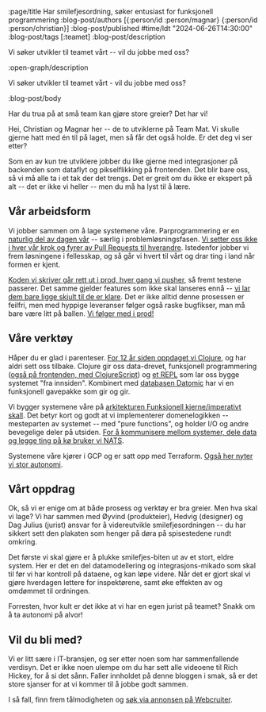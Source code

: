 :page/title Har smilefjesordning, søker entusiast for funksjonell programmering
:blog-post/authors [{:person/id :person/magnar} {:person/id :person/christian}]
:blog-post/published #time/ldt "2024-06-26T14:30:00"
:blog-post/tags [:teamet]
:blog-post/description

Vi søker utvikler til teamet vårt -- vil du jobbe med oss?

:open-graph/description

Vi søker utvikler til teamet vårt - vil du jobbe med oss?

:blog-post/body

Har du trua på at små team kan gjøre store greier? Det har vi!

Hei, Christian og Magnar her -- de to utviklerne på Team Mat. Vi skulle gjerne
hatt med én til på laget, men så får det også holde. Er det deg vi ser etter?

Som en av kun tre utviklere jobber du like gjerne med integrasjoner på backenden
som dataflyt og pikselflikking på frontenden. Det blir bare oss, så vi må alle
ta i et tak der det trengs. Det er greit om du ikke er ekspert på alt -- det er
ikke vi heller -- men du må ha lyst til å lære.

## Vår arbeidsform

Vi jobber sammen om å lage systemene våre. Parprogrammering er en [naturlig del
av dagen vår](https://www.zombieclj.no) -- særlig i problemløsningsfasen. [Vi setter oss ikke i hver vår krok
og fyrer av Pull Requests til hverandre](/pull-requests/). Istedenfor jobber vi frem løsningene i
fellesskap, og så går vi hvert til vårt og drar ting i land når formen er kjent.

[Koden vi skriver går rett ut i prod, hver gang vi pusher](/kontinuerlig-integrasjon/), så fremt testene
passerer. Det samme gjelder features som ikke skal lanseres ennå -- [vi lar dem bare ligge skjult til de er klare](/om-kroner-og-flagg/). Det er ikke alltid denne prosessen er
feilfri, men med hyppige leveranser følger også raske bugfikser, man må bare
være litt på ballen. [Vi følger med i prod!](/85-sekunder/)

## Våre verktøy

Håper du er glad i parenteser. [For 12 år siden oppdaget vi Clojure](/clojure/), og har aldri
sett oss tilbake. Clojure gir oss data-drevet, funksjonell
programmering ([også på frontenden, med ClojureScript](/datadreven-frontend/)) og [et REPL](https://www.kodemaker.no/blogg/2022-10-repl/) som lar oss bygge systemet "fra innsiden". Kombinert
med [databasen Datomic](/smakebiter-av-datomic/) har vi en funksjonell gavepakke som gir og gir.

Vi bygger systemene våre på [arkitekturen Funksjonell kjerne/imperativt skall](https://youtu.be/ag603CBk2TY).
Det betyr kort og godt at vi implementerer domenelogikken -- mesteparten av
systemet -- med "pure functions", og holder I/O og andre bevegelige deler på
utsiden. [For å kommunisere mellom systemer, dele data og legge ting på kø bruker
vi NATS](/nyttig-nats/).

Systemene våre kjører i GCP og er satt opp med Terraform. [Også her nyter vi stor
autonomi](https://www.kodemaker.no/blogg/2019-12-devops/).

## Vårt oppdrag

Ok, så vi er enige om at både prosess og verktøy er bra greier. Men hva skal vi
lage? Vi har sammen med Øyvind (produkteier), Hedvig (designer) og Dag Julius
(jurist) ansvar for å videreutvikle smilefjesordningen -- du har sikkert sett den
plakaten som henger på døra på spisestedene rundt omkring.

Det første vi skal gjøre er å plukke smilefjes-biten ut av et stort, eldre
system. Her er det en del datamodellering og integrasjons-mikado som skal til
før vi har kontroll på dataene, og kan løpe videre. Når det er gjort skal vi
gjøre hverdagen lettere for inspektørene, samt øke effekten av og omdømmet til
ordningen.

Forresten, hvor kult er det ikke at vi har en egen jurist på teamet? Snakk om å
ta autonomi på alvor!

## Vil du bli med?

Vi er litt sære i IT-bransjen, og ser etter noen som har sammenfallende
verdisyn. Det er ikke noen ulempe om du har sett alle videoene til Rich Hickey,
for å si det sånn. Faller innholdet på denne bloggen i smak, så er det store
sjanser for at vi kommer til å jobbe godt sammen.

I så fall, finn frem tålmodigheten og [søk via annonsen på Webcruiter](https://100500.webcruiter.no/Main2/Recruit/Public/4769469061?language=nb&link_source_id=0).

